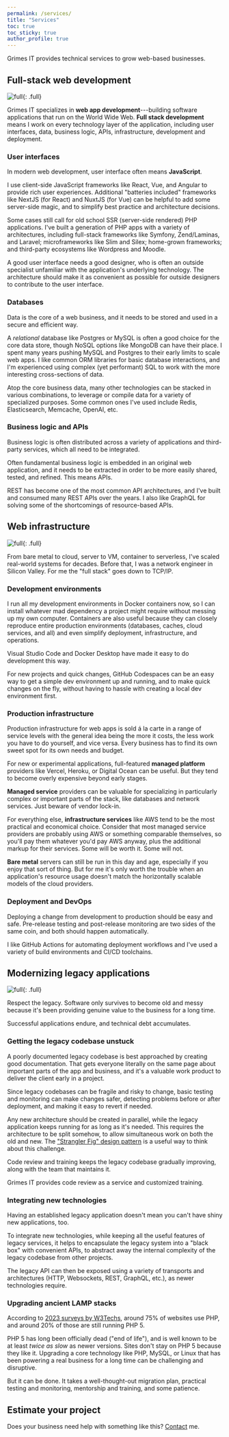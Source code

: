 ```yaml
---
permalink: /services/
title: "Services"
toc: true
toc_sticky: true
author_profile: true
---
```


Grimes IT provides technical services to grow web-based businesses.

## Full-stack web development

![full](/assets/images/feature-development.webp){: .full}

Grimes IT specializes in **web app development**---building software applications that run on the World Wide Web.
**Full stack development** means I work on every technology layer of the application,
including user interfaces, data, business logic, APIs, infrastructure, development and deployment.

### User interfaces

In modern web development, user interface often means **JavaScript**.

I use client-side JavaScript frameworks like React, Vue, and Angular to provide rich user experiences.
Additional "batteries included" frameworks like NextJS (for React) and NuxtJS (for Vue) can be helpful to add some server-side magic, and to simplify best practice and architecture decisions. 

Some cases still call for old school SSR (server-side rendered) PHP applications.
I've built a generation of PHP apps with a variety of architectures, including full-stack frameworks like Symfony, Zend/Laminas, and Laravel; microframeworks like Slim and Silex; home-grown frameworks; and third-party ecosystems like Wordpress and Moodle.

A good user interface needs a good designer,
who is often an outside specialist unfamiliar with the application's underlying technology.
The architecture should make it as convenient as possible for outside designers to contribute to the user interface.

### Databases

Data is the core of a web business, and it needs to be stored and used in a secure and efficient way.

A *relational* database like Postgres or MySQL is often a good choice for the core data store,
though NoSQL options like MongoDB can have their place.
I spent many years pushing MySQL and Postgres to their early limits to scale web apps.
I like common ORM libraries for basic database interactions,
and I'm experienced using complex (yet performant) SQL to work with the more interesting cross-sections of data.

Atop the core business data, many other technologies can be stacked in various combinations,
to leverage or compile data for a variety of specialized purposes.
Some common ones I've used include Redis, Elasticsearch, Memcache, OpenAI, etc.

### Business logic and APIs

Business logic is often distributed across a variety of applications and third-party services,
which all need to be integrated.

Often fundamental business logic is embedded in an original web application,
and it needs to be extracted in order to be more easily shared, tested, and refined.
This means APIs.

REST has become one of the most common API architectures, and I've built and consumed many REST APIs over the years.
I also like GraphQL for solving some of the shortcomings of resource-based APIs.



## Web infrastructure

![full](/assets/images/feature-infrastructure.webp){: .full}

From bare metal to cloud, server to VM, container to serverless, I've scaled real-world systems for decades. 
Before that, I was a network engineer in Silicon Valley.
For me the "full stack" goes down to TCP/IP.

### Development environments

I run all my development environments in Docker containers now,
so I can install whatever mad dependency a project might require without messing up my own computer.
Containers are also useful because they can closely reproduce entire production environments
(databases, caches, cloud services, and all)
and even simplify deployment, infrastructure, and operations.

Visual Studio Code and Docker Desktop have made it easy to do development this way.

For new projects and quick changes, GitHub Codespaces can be an easy way to get a simple dev environment up and running, and to make quick changes on the fly, without having to hassle with creating a local dev environment first.

### Production infrastructure

Production infrastructure for web apps is sold á la carte in a range of service levels with
 the general idea being the more it costs, the less work you have to do yourself,
and vice versa.
Every business has to find its own sweet spot for its own needs and budget.

For new or experimental applications, full-featured **managed platform** providers like Vercel, Heroku, or Digital Ocean can be useful.
But they tend to become overly expensive beyond early stages.

**Managed service** providers can be valuable for specializing in particularly complex or important parts of the stack, 
like databases and network services. 
Just beware of vendor lock-in.

For everything else, **infrastructure services** like AWS tend to be the most practical and economical choice.
Consider that most managed service providers are probably using AWS or something comparable themselves,
so you'll pay them whatever you'd pay AWS anyway,
plus the additional markup for their services.
Some will be worth it. Some will not.

**Bare metal** servers can still be run in this day and age,
especially if you enjoy that sort of thing. 
But for me it's
only worth the trouble when an application's resource usage doesn't match the horizontally scalable models of the cloud providers.

### Deployment and DevOps

Deploying a change from development to production should be easy and safe.
Pre-release testing and post-release monitoring are two sides of the same coin,
and both should happen automatically.

I like GitHub Actions for automating deployment workflows
and I've used a variety of build environments and CI/CD toolchains.



## Modernizing legacy applications

![full](/assets/images/feature-legacy.webp){: .full}

Respect the legacy. 
Software only survives to become old and messy because it's been providing genuine value to the business for a long time.

Successful applications endure, and technical debt accumulates.

### Getting the legacy codebase unstuck

A poorly documented legacy codebase is best approached by creating good documentation.
That gets everyone literally on the same page about important parts of the app and business,
and it's a valuable work product to deliver the client early in a project.

Since legacy codebases can be fragile and risky to change,
basic testing and monitoring can make changes safer,
detecting problems before or after deployment,
and making it easy to revert if needed.

Any new architecture should be created in parallel, 
while the legacy application keeps running for as long as it's needed. 
This requires the architecture to be split somehow, 
to allow simultaneous work on both the old and new. 
The ["Strangler Fig" design pattern](https://martinfowler.com/bliki/StranglerFigApplication.html) is a useful way to think about this challenge.

Code review and training keeps the legacy codebase gradually improving, along with the team that maintains it.

Grimes IT provides code review as a service and customized training.

### Integrating new technologies

Having an established legacy application doesn't mean you can't have shiny new applications, too.

To integrate new technologies, while keeping all the useful features of legacy services, 
it helps to encapsulate the legacy system into a "black box" with convenient APIs,
to abstract away the internal complexity of the legacy codebase from other projects.

The legacy API can then be exposed using a variety of transports and architectures (HTTP, Websockets, REST, GraphQL, etc.), as newer technologies require.

### Upgrading ancient LAMP stacks

According to [2023 surveys by W3Techs](https://w3techs.com/technologies/details/pl-php),
around 75% of websites use PHP,
and around 20% of those are still running PHP 5.

PHP 5 has long been officially dead ("end of life"), 
and is well known to be at least *twice as slow* as newer versions.
Sites don't stay on PHP 5 because they like it. 
Upgrading a core technology like PHP, MySQL, or Linux that has been powering a real business for a long time
can be challenging and disruptive.

But it can be done. It takes a well-thought-out migration plan, 
practical testing and monitoring, mentorship and training, and some patience.


## Estimate your project

Does your business need help with something like this? [Contact](/contact/) me.